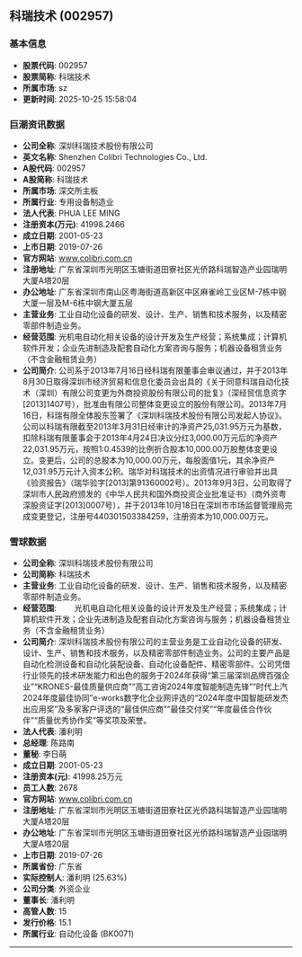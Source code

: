 ## 科瑞技术 (002957)

### 基本信息

- **股票代码**: 002957
- **股票简称**: 科瑞技术
- **所属市场**: sz
- **更新时间**: 2025-10-25 15:58:04

### 巨潮资讯数据

- **公司全称**: 深圳科瑞技术股份有限公司
- **英文名称**: Shenzhen Colibri Technologies Co., Ltd.
- **A股代码**: 002957
- **A股简称**: 科瑞技术
- **所属市场**: 深交所主板
- **所属行业**: 专用设备制造业
- **法人代表**: PHUA LEE MING
- **注册资本(万元)**: 41998.2466
- **成立日期**: 2001-05-23
- **上市日期**: 2019-07-26
- **官方网站**: www.colibri.com.cn
- **注册地址**: 广东省深圳市光明区玉塘街道田寮社区光侨路科瑞智造产业园瑞明大厦A塔20层
- **办公地址**: 广东省深圳市南山区粤海街道高新区中区麻雀岭工业区M-7栋中钢大厦一层及M-6栋中钢大厦五层
- **主营业务**: 工业自动化设备的研发、设计、生产、销售和技术服务，以及精密零部件制造业务。
- **经营范围**: 光机电自动化相关设备的设计开发及生产经营；系统集成；计算机软件开发；企业先进制造及配套自动化方案咨询与服务；机器设备租赁业务（不含金融租赁业务）
- **公司简介**: 公司系于2013年7月16日经科瑞有限董事会审议通过，并于2013年8月30日取得深圳市经济贸易和信息化委员会出具的《关于同意科瑞自动化技术（深圳）有限公司变更为外商投资股份有限公司的批复》（深经贸信息资字[2013]1407号），批准由有限公司整体变更设立的股份有限公司。2013年7月16日，科瑞有限全体股东签署了《深圳科瑞技术股份有限公司发起人协议》。公司以科瑞有限截至2013年3月31日经审计的净资产25,031.95万元为基数，扣除科瑞有限董事会于2013年4月24日决议分红3,000.00万元后的净资产22,031.95万元，按照1:0.4539的比例折合股本10,000.00万股整体变更设立。变更后，公司的总股本为10,000.00万元，每股面值1元，其余净资产12,031.95万元计入资本公积。瑞华对科瑞技术的出资情况进行审验并出具《验资报告》（瑞华验字[2013]第91360002号）。2013年9月3日，公司取得了深圳市人民政府颁发的《中华人民共和国外商投资企业批准证书》（商外资粤深股资证字[2013]0007号），并于2013年10月18日在深圳市市场监督管理局完成变更登记，注册号440301503384259，注册资本为10,000.00万元。

### 雪球数据

- **公司全称**: 深圳科瑞技术股份有限公司
- **公司简称**: 科瑞技术
- **主营业务**: 工业自动化设备的研发、设计、生产、销售和技术服务，以及精密零部件制造业务。
- **经营范围**: 　　光机电自动化相关设备的设计开发及生产经营；系统集成；计算机软件开发；企业先进制造及配套自动化方案咨询与服务；机器设备租赁业务（不含金融租赁业务）
- **公司简介**: 深圳科瑞技术股份有限公司的主营业务是工业自动化设备的研发、设计、生产、销售和技术服务，以及精密零部件制造业务。公司的主要产品是自动化检测设备和自动化装配设备、自动化设备配件、精密零部件。公司凭借行业领先的技术研发能力和出色的服务于2024年获得“第三届深圳品牌百强企业”“KRONES-最佳质量供应商”“高工咨询2024年度智能制造先锋”“时代上汽2024年度最佳协同”e-works数字化企业网评选的“2024年度中国智能研发杰出应用奖”及多家客户评选的“最佳供应商”“最佳交付奖”“年度最佳合作伙伴”“质量优秀协作奖”等奖项及荣誉。
- **法人代表**: 潘利明
- **总经理**: 陈路南
- **董秘**: 李日萌
- **成立日期**: 2001-05-23
- **注册资本(元)**: 41998.25万元
- **员工人数**: 2678
- **官方网站**: www.colibri.com.cn
- **注册地址**: 广东省深圳市光明区玉塘街道田寮社区光侨路科瑞智造产业园瑞明大厦A塔20层
- **办公地址**: 广东省深圳市光明区玉塘街道田寮社区光侨路科瑞智造产业园瑞明大厦A塔20层
- **上市日期**: 2019-07-26
- **所属省份**: 广东省
- **实际控制人**: 潘利明 (25.63%)
- **公司分类**: 外资企业
- **董事长**: 潘利明
- **高管人数**: 15
- **发行价格**: 15.1
- **所属行业**: 自动化设备 (BK0071)

---